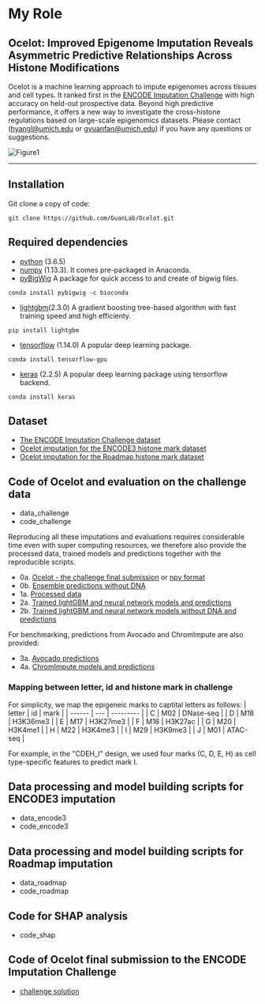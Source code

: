 # My Role



## Ocelot: Improved Epigenome Imputation Reveals Asymmetric Predictive Relationships Across Histone Modifications

Ocelot is a machine learning approach to impute epigenomes across tissues and cell types. 
It ranked first in the [ENCODE Imputation Challenge](https://www.synapse.org/#!Synapse:syn17083203/wiki/604197) with high accuracy on held-out prospective data.
Beyond high predictive performance, it offers a new way to investigate the cross-histone regulations based on large-scale epigenomics datasets.
Please contact (hyangl@umich.edu or gyuanfan@umich.edu) if you have any questions or suggestions.

![Figure1](figure/fig1.png?raw=true "Title")

---

## Installation
Git clone a copy of code:
```
git clone https://github.com/GuanLab/Ocelot.git
```
## Required dependencies

* [python](https://www.python.org) (3.6.5)
* [numpy](http://www.numpy.org/) (1.13.3). It comes pre-packaged in Anaconda.
* [pyBigWig](https://github.com/deeptools/pyBigWig) A package for quick access to and create of bigwig files.
```
conda install pybigwig -c bioconda
```
* [lightgbm](https://lightgbm.readthedocs.io/en/latest/index.html)(2.3.0) A gradient boosting tree-based algorithm with fast training speed and high efficienty.
```
pip install lightgbm
```
* [tensorflow](https://www.tensorflow.org/) (1.14.0) A popular deep learning package.
```
conda install tensorflow-gpu
```
* [keras](https://keras.io/) (2.2.5) A popular deep learning package using tensorflow backend.
```
conda install keras
```

## Dataset
* [The ENCODE Imputation Challenge dataset](https://www.synapse.org/#!Synapse:syn18143300)
* [Ocelot imputation for the ENCODE3 histone mark dataset](https://guanfiles.dcmb.med.umich.edu/Ocelot/imputation_encode3/)
* [Ocelot imputation for the Roadmap histone mark dataset](https://guanfiles.dcmb.med.umich.edu/Ocelot/imputation_roadmap/)

## Code of Ocelot and evaluation on the challenge data
* data_challenge
* code_challenge <br />


Reproducing all these imputations and evaluations requires considerable time even with super computing resources, we therefore also provide the processed data, trained models and predictions together with the reproducible scripts.
* 0a. [Ocelot - the challenge final submission](http://mitra.stanford.edu/kundaje/ic/round2/3393417/) or [npy format](https://guanfiles.dcmb.med.umich.edu/Ocelot/challenge_submission/)
* 0b. [Ensemble predictions without DNA](https://guanfiles.dcmb.med.umich.edu/Ocelot/ensemble_predictions_without_dna/)
* 1a. [Processed data](https://guanfiles.dcmb.med.umich.edu/Ocelot/processed_data/)
* 2a. [Trained lightGBM and neural network models and predictions](https://guanfiles.dcmb.med.umich.edu/Ocelot/models/)
* 2b. [Trained lightGBM and neural network models without DNA and predictions](https://guanfiles.dcmb.med.umich.edu/Ocelot/models_without_dna/)<br />


For benchmarking, predictions from Avocado and ChromImpute are also provided:
* 3a. [Avocado predictions](http://mitra.stanford.edu/kundaje/ic/avocado/)
* 4a. [ChromImpute models and predictions](https://guanfiles.dcmb.med.umich.edu/Ocelot/chromimpute/)


### Mapping between letter, id and histone mark in challenge
For simplicity, we map the epigeneic marks to captital letters as follows:
| letter |  id |      mark |
| ------ | --- | --------- |
| C      | M02 | DNase-seq |
| D      | M18 | H3K36me3  |
| E      | M17 | H3K27me3  |
| F      | M16 | H3K27ac   |
| G      | M20 | H3K4me1   |
| H      | M22 | H3K4me3   |
| I      | M29 | H3K9me3   |
| J      | M01 | ATAC-seq  |

For example, in the "CDEH_I" design, we used four marks (C, D, E, H) as cell type-specific features to predict mark I.

## Data processing and model building scripts for ENCODE3 imputation
* data_encode3
* code_encode3

## Data processing and model building scripts for Roadmap imputation
* data_roadmap 
* code_roadmap

## Code for SHAP analysis
* code_shap

## Code of Ocelot final submission to the ENCODE Imputation Challenge 
* [challenge solution](https://github.com/Hongyang449/ENCODE_imputation/tree/master/code_challenge)



